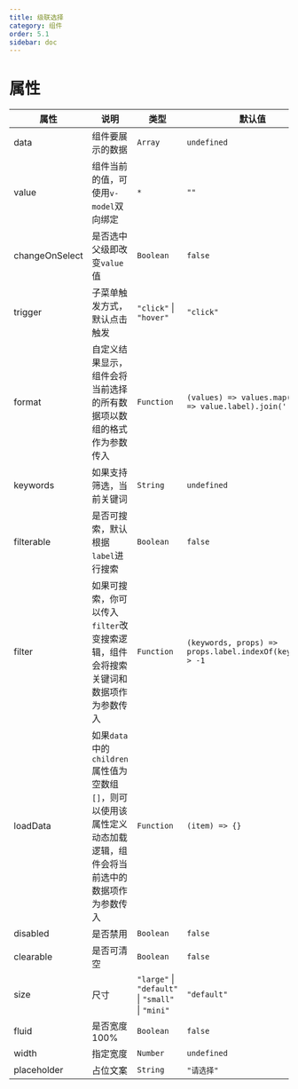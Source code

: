 ```yaml
---
title: 级联选择
category: 组件
order: 5.1
sidebar: doc
---
```


# 属性

| 属性 | 说明 | 类型 | 默认值 |
| --- | --- | --- | --- |
| data | 组件要展示的数据 | `Array` | `undefined` |
| value | 组件当前的值，可使用`v-model`双向绑定 | `*` | `""` |
| changeOnSelect | 是否选中父级即改变`value`值  | `Boolean` | `false` |
| trigger | 子菜单触发方式，默认点击触发 | `"click"` &#124; `"hover"` | `"click"` |
| format | 自定义结果显示，组件会将当前选择的所有数据项以数组的格式作为参数传入 | `Function` | `(values) => values.map(value => value.label).join(' / ')` |
| keywords | 如果支持筛选，当前关键词 | `String` | `undefined` |
| filterable | 是否可搜索，默认根据`label`进行搜索 | `Boolean` | `false` |
| filter | 如果可搜索，你可以传入`filter`改变搜索逻辑，组件会将搜索关键词和数据项作为参数传入 | `Function` | `(keywords, props) => props.label.indexOf(keywords) > -1` |
| loadData | 如果`data`中的`children`属性值为空数组`[]`，则可以使用该属性定义动态加载逻辑，组件会将当前选中的数据项作为参数传入 | `Function` | `(item) => {}` |
| disabled | 是否禁用 | `Boolean` | `false` |
| clearable | 是否可清空 | `Boolean` | `false` |
| size | 尺寸 | `"large"` &#124; `"default"` &#124; `"small"` &#124; `"mini"` | `"default"` |
| fluid | 是否宽度100% | `Boolean` | `false` |
| width | 指定宽度 | `Number` | `undefined` | 
| placeholder | 占位文案 | `String` | `"请选择"` |

